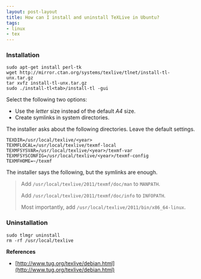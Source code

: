 ```yaml
---
layout: post-layout
title: How can I install and uninstall TeXLive in Ubuntu?
tags:
- linux
- tex
---
```


### Installation

    sudo apt-get install perl-tk
    wget http://mirror.ctan.org/systems/texlive/tlnet/install-tl-unx.tar.gz
    tar xvfz install-tl-unx.tar.gz
    sudo ./install-tl<tab>/install-tl -gui

Select the following two options:

- Use the _letter_ size instead of the default _A4_ size.
- Create symlinks in system directories.

The installer asks about the following directories. Leave the default settings.

    TEXDIR=/usr/local/texlive/<year>
    TEXMFLOCAL=/usr/local/texlive/texmf-local
    TEXMFSYSVAR=/usr/local/texlive/<year>/texmf-var
    TEXMFSYSCONFIG=/usr/local/texlive/<year>/texmf-config
    TEXMFHOME=~/texmf

The installer says the following, but the symlinks are enough.

> Add `/usr/local/texlive/2011/texmf/doc/man` to `MANPATH`.
>
> Add `/usr/local/texlive/2011/texmf/doc/info` to `INFOPATH`.
>
> Most importantly, add `/usr/local/texlive/2011/bin/x86_64-linux`.

### Uninstallation

    sudo tlmgr uninstall
    rm -rf /usr/local/texlive

**References**

- [http://www.tug.org/texlive/debian.html](http://www.tug.org/texlive/debian.html)
